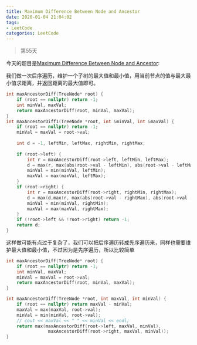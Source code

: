 ```yaml
---
title: Maximum Difference Between Node and Ancestor
date: 2020-01-04 21:04:02
tags:
- LeetCode
categories: LeetCode
---
```


> 第55天

今天的题目是[Maximum Difference Between Node and Ancestor](https://leetcode.com/problems/maximum-difference-between-node-and-ancestor/):

我们做一次后序遍历，维护一个子树的最大值和最小值，用当前节点的值与最大最小值求距离，并返回距离的最大值即可。

```c++
int maxAncestorDiff(TreeNode* root) {
    if (root == nullptr) return -1;
    int minVal, maxVal;
    return maxAncestorDiff(root, minVal, maxVal);
}
int maxAncestorDiff1(TreeNode *root, int &minVal, int &maxVal) {
    if (root == nullptr) return -1;
    minVal = maxVal = root->val;
    
    int d = -1, leftMin, leftMax, rightMin, rightMax;
    
    if (root->left) {
        int r = maxAncestorDiff(root->left, leftMin, leftMax);
        d = max(r, max(abs(root->val - leftMin), abs(root->val - leftMax)));
        minVal = min(minVal, leftMin);
        maxVal = max(maxVal, leftMax);
    }
    if (root->right) {
        int r = maxAncestorDiff(root->right, rightMin, rightMax);
        d = max(d,max(r, max(abs(root->val - rightMax), abs(root->val - rightMin))));
        minVal = min(minVal, rightMin);
        maxVal = max(maxVal, rightMax);
    }
    if (!root->left && !root->right) return -1;
    return d;
}
```

这样做可能有点过于复杂了，我们可以把后序遍历转成先序遍历来，同样也需要维护最大值和最小值，不过因为是先序遍历，所以比较简单

```c++
int maxAncestorDiff(TreeNode* root) {
    if (root == nullptr) return -1;
    int minVal, maxVal;
    minVal = maxVal = root->val;
    return maxAncestorDiff(root, minVal, maxVal);
}

int maxAncestorDiff(TreeNode *root, int maxVal, int minVal) {
    if (root == nullptr) return maxVal - minVal;
    maxVal = max(maxVal, root->val);
    minVal = min(minVal, root->val);
    // cout << maxVal << " " << minVal << endl;
    return max(maxAncestorDiff(root->left, maxVal, minVal),
                maxAncestorDiff(root->right, maxVal, minVal));
}
```